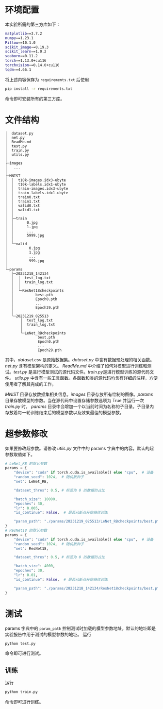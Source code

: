 # 环境配置
本实验所需的第三方库如下：
```bash
matplotlib==3.7.2
numpy==1.23.1
Pillow==10.1.0
scikit_image==0.19.3
scikit_learn==1.0.2
seaborn==0.11.2
torch==1.13.0+cu116
torchvision==0.14.0+cu116
tqdm==4.66.1
```
将上述内容保存为 `requirements.txt` 后使用
```bash
pip install -r requirements.txt
```
命令即可安装所有的第三方库。

# 文件结构
```
│  dataset.py
│  net.py
│  ReadMe.md
│  test.py
│  train.py
│  utils.py
│  
├─images
│   ...
│      
├─MNIST
│  │  t10k-images.idx3-ubyte
│  │  t10k-labels.idx1-ubyte
│  │  train-images.idx3-ubyte
│  │  train-labels.idx1-ubyte
│  │  train0.txt
│  │  train1.txt
│  │  valid0.txt
│  │  valid1.txt
│  │  
│  ├─train
│  │      0.jpg
│  │      1.jpg
│  │      ...
│  │      5999.jpg
│  │      
│  └─valid
│          0.jpg
│          1.jpg
│          ...
│          999.jpg
│          
└─params
   ├─20231218_142134
   │  │  test_log.txt
   │  │  train_log.txt
   │  │  
   │  └─ResNet18checkpoints
   │          best.pth
   │          Epoch0.pth
   │          ...
   │          Epoch29.pth
   │          
   └─20231219_025513
       │  test_log.txt
       │  train_log.txt
       │  
       └─LeNet_RBcheckpoints
               best.pth
               Epoch0.pth
               ...
               Epoch29.pth
```

其中，*dataset.csv* 是原始数据集。*dataset.py* 中含有数据预处理的相关函数。*net.py* 含有模型架构的定义。
*ReadMe.md* 中介绍了如何对模型进行训练和测试。*test.py* 是进行模型测试的源代码文件。*train.py*是进行模型训练的源代码文件。
*utils.py* 中含有一些工具函数。各函数和类的源代码均含有详细的注释，方便使用者了解其完成的工作。

*MNIST* 目录存放数据集相关信息。*images* 目录存放所有绘制的图像。*params* 目录存放模型的参数。当在源代码中设置存储参数选项为 True 并运行一次 *train.py* 时，
*params* 目录中会增加一个以当前时间为名称的子目录。子目录内存放着每一轮训练结束后的模型参数以及效果最佳的模型参数。

# 超参数修改
如果要修改超参数。请修改 *utils.py* 文件中的 params 字典中的内容。默认的超参数取值如下。
```python
# LeNet_RB 的默认参数
params = {
    "device": "cuda" if torch.cuda.is_available() else "cpu",  # 设备
    "random_seed": 1024,  # 随机数种子
    "net": LeNet_RB,

    "dataset_thres": 0.5, # 标签为 0 的数据的占比

    "batch_size": 10000,
    "epoches": 30,
    "lr": 0.005,
    "is_continue": False,  # 是否从断点开始继续训练

    "param_path": "./params/20231219_025513/LeNet_RBcheckpoints/best.pth"  # 保存参数的文件的路径
}
# ResNet18 的默认参数
params = {
    "device": "cuda" if torch.cuda.is_available() else "cpu",  # 设备
    "random_seed": 1024,  # 随机数种子
    "net": ResNet18,

    "dataset_thres": 0.5, # 标签为 0 的数据的占比

    "batch_size": 4000,
    "epoches": 30,
    "lr": 0.01,
    "is_continue": False,  # 是否从断点开始继续训练

    "param_path": "./params/20231218_142134/ResNet18checkpoints/best.pth"  # 保存参数的文件的路径
}
```

# 测试
params 字典中的 `param_path` 控制测试时加载的模型参数地址。默认的地址即是实验报告中用于测试的模型参数的地址。
运行
```bash
python test.py
```
命令即可进行测试。

## 训练
运行
```bash
python train.py
```
命令即可进行训练。